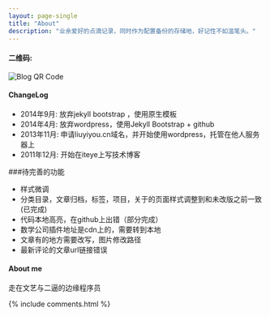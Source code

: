 ```yaml
---
layout: page-single
title: "About"
description: "业余爱好的点滴记录，同时作为配置备份的存储地，好记性不如滥笔头。"
---
```

#### 二维码:

![Blog QR Code](/style/img/url.png "Blog QR Code")

#### ChangeLog

- 2014年9月:   放弃jekyll bootstrap ，使用原生模板
- 2014年4月:   放弃wordpress，使用Jekyll Bootstrap + github
- 2013年11月:  申请liuyiyou.cn域名，并开始使用wordpress，托管在他人服务器上
- 2011年12月:  开始在iteye上写技术博客


###待完善的功能
- 样式微调
- 分类目录，文章归档，标签，项目，关于的页面样式调整到和未改版之前一致(已完成)
- 代码本地高亮，在github上出错（部分完成）
- 数学公司插件地址是cdn上的，需要转到本地
- 文章有的地方需要改写，图片修改路径
- 最新评论的文章url链接错误



#### About me
走在文艺与二逼的边缘程序员



{% include comments.html %}
